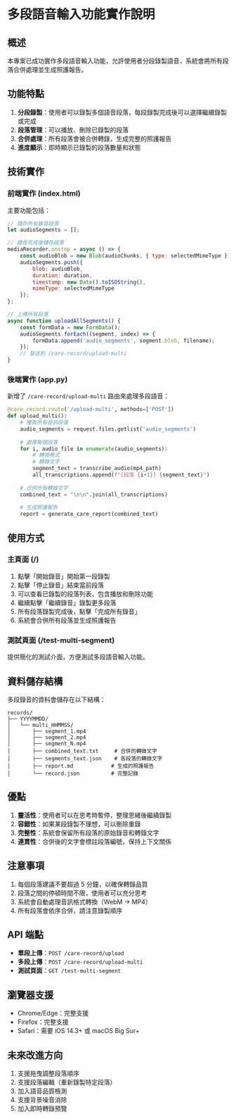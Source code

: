 # 多段語音輸入功能實作說明

## 概述

本專案已成功實作多段語音輸入功能，允許使用者分段錄製語音，系統會將所有段落合併處理並生成照護報告。

## 功能特點

1. **分段錄製**：使用者可以錄製多個語音段落，每段錄製完成後可以選擇繼續錄製或完成
2. **段落管理**：可以播放、刪除已錄製的段落
3. **合併處理**：所有段落會被合併轉錄，生成完整的照護報告
4. **進度顯示**：即時顯示已錄製的段落數量和狀態

## 技術實作

### 前端實作 (index.html)

主要功能包括：

```javascript
// 儲存所有錄音段落
let audioSegments = [];

// 錄音完成後儲存段落
mediaRecorder.onstop = async () => {
    const audioBlob = new Blob(audioChunks, { type: selectedMimeType });
    audioSegments.push({
        blob: audioBlob,
        duration: duration,
        timestamp: new Date().toISOString(),
        mimeType: selectedMimeType
    });
};

// 上傳所有段落
async function uploadAllSegments() {
    const formData = new FormData();
    audioSegments.forEach((segment, index) => {
        formData.append('audio_segments', segment.blob, filename);
    });
    // 發送到 /care-record/upload-multi
}
```

### 後端實作 (app.py)

新增了 `/care-record/upload-multi` 路由來處理多段語音：

```python
@care_record.route('/upload-multi', methods=['POST'])
def upload_multi():
    # 獲取所有音訊段落
    audio_segments = request.files.getlist('audio_segments')
    
    # 處理每個段落
    for i, audio_file in enumerate(audio_segments):
        # 轉換格式
        # 轉錄文字
        segment_text = transcribe_audio(mp4_path)
        all_transcriptions.append(f"[段落 {i+1}] {segment_text}")
    
    # 合併所有轉錄文字
    combined_text = "\n\n".join(all_transcriptions)
    
    # 生成照護報告
    report = generate_care_report(combined_text)
```

## 使用方式

### 主頁面 (/)

1. 點擊「開始錄音」開始第一段錄製
2. 點擊「停止錄音」結束當前段落
3. 可以查看已錄製的段落列表，包含播放和刪除功能
4. 繼續點擊「繼續錄音」錄製更多段落
5. 所有段落錄製完成後，點擊「完成所有錄音」
6. 系統會合併所有段落並生成照護報告

### 測試頁面 (/test-multi-segment)

提供簡化的測試介面，方便測試多段語音輸入功能。

## 資料儲存結構

多段錄音的資料會儲存在以下結構：

```
records/
├── YYYYMMDD/
│   └── multi_HHMMSS/
│       ├── segment_1.mp4
│       ├── segment_2.mp4
│       ├── segment_N.mp4
│       ├── combined_text.txt     # 合併的轉錄文字
│       ├── segments_text.json    # 各段落的轉錄文字
│       ├── report.md            # 生成的照護報告
│       └── record.json          # 完整記錄
```

## 優點

1. **靈活性**：使用者可以在思考時暫停，整理思緒後繼續錄製
2. **容錯性**：如果某段錄製不理想，可以刪除重錄
3. **完整性**：系統會保留所有段落的原始錄音和轉錄文字
4. **連貫性**：合併後的文字會標註段落編號，保持上下文關係

## 注意事項

1. 每個段落建議不要超過 5 分鐘，以確保轉錄品質
2. 段落之間的停頓時間不限，使用者可以充分思考
3. 系統會自動處理音訊格式轉換（WebM → MP4）
4. 所有段落會依序合併，請注意錄製順序

## API 端點

- **單段上傳**：`POST /care-record/upload`
- **多段上傳**：`POST /care-record/upload-multi`
- **測試頁面**：`GET /test-multi-segment`

## 瀏覽器支援

- Chrome/Edge：完整支援
- Firefox：完整支援
- Safari：需要 iOS 14.3+ 或 macOS Big Sur+

## 未來改進方向

1. 支援拖曳調整段落順序
2. 支援段落編輯（重新錄製特定段落）
3. 加入語音品質檢測
4. 支援背景噪音消除
5. 加入即時轉錄預覽